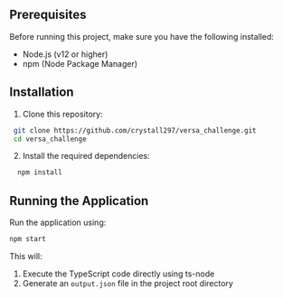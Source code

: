 ## Prerequisites

Before running this project, make sure you have the following installed:
- Node.js (v12 or higher)
- npm (Node Package Manager)

## Installation

1. Clone this repository:
  ```bash
   git clone https://github.com/crystall297/versa_challenge.git
   cd versa_challenge
  ```
2. Install the required dependencies:
```bash
  npm install
```
## Running the Application

Run the application using:
```bash
npm start
```
This will:
1. Execute the TypeScript code directly using ts-node
2. Generate an `output.json` file in the project root directory
